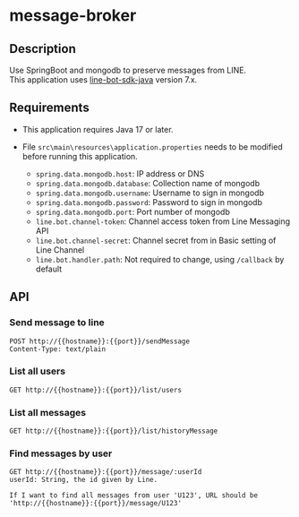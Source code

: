# message-broker
## Description
Use SpringBoot and mongodb to preserve messages from LINE.</br>
This application uses [line-bot-sdk-java](https://github.com/line/line-bot-sdk-java) version 7.x.

## Requirements
- This application requires Java 17 or later.
- File `src\main\resources\application.properties` needs to be modified before running this application.

  - `spring.data.mongodb.host`: IP address or DNS 
  - `spring.data.mongodb.database`: Collection name of mongodb
  - `spring.data.mongodb.username`: Username to sign in mongodb
  - `spring.data.mongodb.password`: Password to sign in mongodb
  - `spring.data.mongodb.port`: Port number of mongodb
  - `line.bot.channel-token`: Channel access token from Line Messaging API
  - `line.bot.channel-secret`: Channel secret from in Basic setting of Line Channel
  - `line.bot.handler.path`: Not required to change, using `/callback` by default

## API
### Send message to line
```http request
POST http://{{hostname}}:{{port}}/sendMessage
Content-Type: text/plain
```
### List all users
```http request
GET http://{{hostname}}:{{port}}/list/users
```
### List all messages
```http request
GET http://{{hostname}}:{{port}}/list/historyMessage
```
### Find messages by user
```http request
GET http://{{hostname}}:{{port}}/message/:userId
userId: String, the id given by Line.

If I want to find all messages from user 'U123', URL should be 'http://{{hostname}}:{{port}}/message/U123'
```